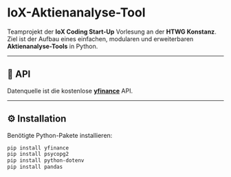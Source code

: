 # IoX-Aktienanalyse-Tool

Teamprojekt der **IoX Coding Start-Up** Vorlesung an der **HTWG Konstanz**.  
Ziel ist der Aufbau eines einfachen, modularen und erweiterbaren **Aktienanalyse-Tools** in Python.

---

## 🔗 API

Datenquelle ist die kostenlose **[yfinance](https://pypi.org/project/yfinance/)** API.

---

## ⚙️ Installation

Benötigte Python-Pakete installieren:

```bash
pip install yfinance
pip install psycopg2
pip install python-dotenv
pip install pandas
